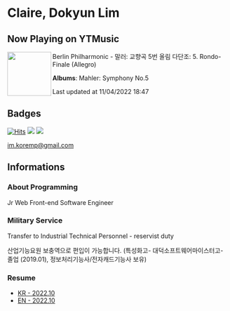 # Claire, Dokyun Lim

## Now Playing on YTMusic

[<img align="left" width="100" src="https://lh3.googleusercontent.com/avi3JGO1O6IxMWeJ0ifzCAfZke0i0xRZ-5oU0XioNFH9UzVo3M-R7Eh45zI2vIyVF9DRE48iIqc254OD">](https://music.youtube.com/watch?v=hOIzYnZJ9Qg)

Berlin Philharmonic - 말러: 교향곡 5번 올림 다단조: 5. Rondo-Finale (Allegro)

**Albums**: Mahler: Symphony No.5

Last updated at 11/04/2022 18:47

## Badges

[![Hits](https://hits.seeyoufarm.com/api/count/incr/badge.svg?url=https%3A%2F%2Fgithub.com%2Fkoremp%2Fkormep&count_bg=%2379C83D&title_bg=%23555555&icon=&icon_color=%23E7E7E7&title=hits&edge_flat=false)](https://hits.seeyoufarm.com)
<a href="https://dev.to/koremp"><img src="https://img.shields.io/badge/dev.to-0A0A0A?style=for-the-badge&logo=devdotto&logoColor=white"/></a>
<a href="https://www.linkedin.com/in/koremp"><img src="https://img.shields.io/badge/LinkedIn-0077B5?style=flat-square&logo=linkedin&logoColor=white"/></a>

im.koremp@gmail.com

## Informations

### About Programming

Jr Web Front-end Software Engineer

### Military Service

Transfer to Industrial Technical Personnel - reservist duty

산업기능요원 보충역으로 편입이 가능합니다. (특성화고- 대덕소프트웨어마이스터고- 졸업 (2019.01), 정보처리기능사/전자캐드기능사 보유)

### Resume

* [KR - 2022.10](./resume/README.md)
* [EN - 2022.10](./resume/README.en.md)
